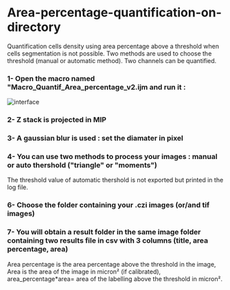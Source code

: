 # Area-percentage-quantification-on-directory
Quantification  cells density using area percentage above a threshold when cells segmentation is not possible. Two methods are used to choose the threshold (manual or automatic method). Two channels can be quantified.

### 1- Open the macro named "Macro_Quantif_Area_percentage_v2.ijm and run it :
![interface](https://user-images.githubusercontent.com/41480459/228158116-d758b401-a873-45f5-ac9c-869ae67a495a.jpg)
### 2- Z stack is projected in MIP 
### 3- A gaussian blur is used : set the diamater in pixel
### 4- You can use two methods to process your images : manual or auto thershold  ("triangle" or "moments")
The threshold value of automatic thershold is not exported but printed in the log file.
### 6- Choose the folder containing your .czi images (or/and tif images)
### 7- You will obtain a result folder in the same image folder containing two results file in csv with 3 columns (title, area percentage, area) 
Area percentage is the area percentage above the threshold in the image, Area is the area of the image in micron² (if calibrated), area_percentage*area= area of the labelling above the threshold in micron².


